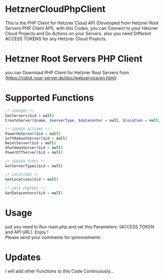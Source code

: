 # HetznerCloudPhpClient
This is the PHP Client for Hetzner Cloud API (Developed from Hetzner Root Servers PHP Client API). with this Codes, you can Connect to your Hetzner Cloud Projects and Do Actions on your Servers. also you need Different ACCESS TOKENS for any Hetzner Cloud Projects.

# Hetzner Root Servers PHP Client
you can Download PHP Client for Hetzner Root Servers from (https://robot.your-server.de/doc/webservice/en.html).

# Supported Functions
```php
/* SERVERS */
GetServers($id = null)
CreateServer($name, $serverType, $datacenter = null, $location = null, $startAfterCreate = true, $image, $sshKeys = null, $userData = null)

/* SERVER ACTIONS */
PowerOnServer($id = null)
SoftRebootServer($id = null)
ResetServer($id = null)
ShutdownServer($id = null)
PowerOffServer($id = null)

/* SERVER TYPES */
GetServerTypes($id = null)

/* LOCATIONS */
GetLocations($id = null)

/* DATA CENTERS */
GetDatacenters($id = null)
```

# Usage
just you need to Run main.php and set this Parameters: (ACCESS TOKEN and API URL). Enjoy !
<br/>
Please send your comments for ipmrovements.

# Updates
I will add other Functions to this Code Continuously...
